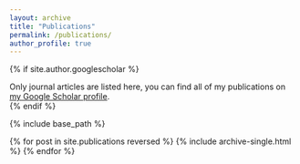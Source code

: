 ```yaml
---
layout: archive
title: "Publications"
permalink: /publications/
author_profile: true
---
```


{% if site.author.googlescholar %}
  <div class="wordwrap">Only journal articles are listed here, you can find all of my publications on <a href="{{site.author.googlescholar}}">my Google Scholar profile</a>.</div>
{% endif %}

{% include base_path %}

{% for post in site.publications reversed %}
  {% include archive-single.html %}
{% endfor %}
